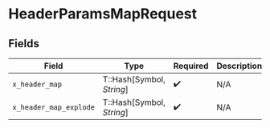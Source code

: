 # HeaderParamsMapRequest


## Fields

| Field                     | Type                      | Required                  | Description               | Example                   |
| ------------------------- | ------------------------- | ------------------------- | ------------------------- | ------------------------- |
| `x_header_map`            | T::Hash[Symbol, *String*] | :heavy_check_mark:        | N/A                       | [object Object]           |
| `x_header_map_explode`    | T::Hash[Symbol, *String*] | :heavy_check_mark:        | N/A                       | [object Object]           |
